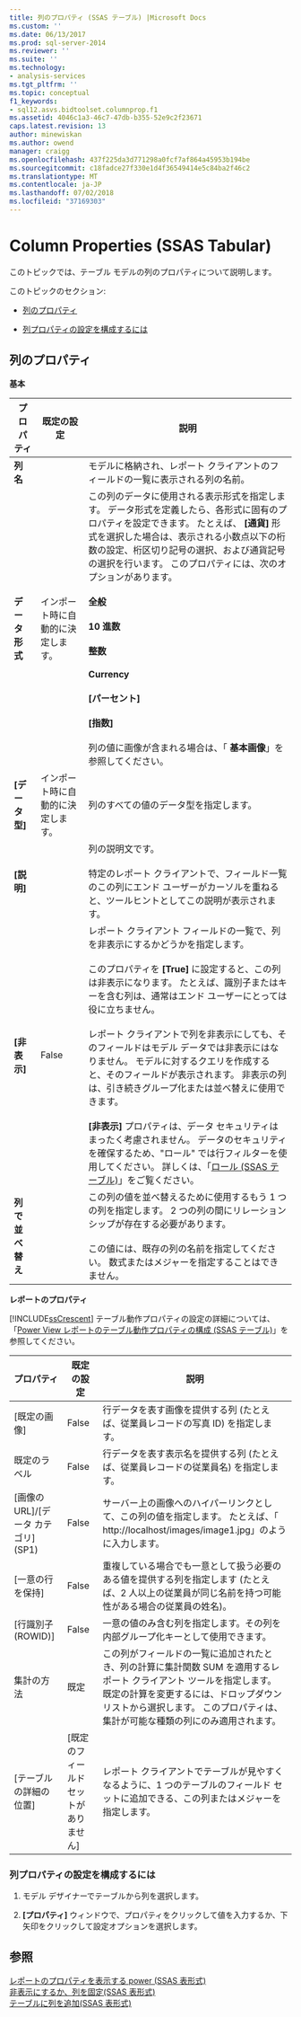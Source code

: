 ```yaml
---
title: 列のプロパティ (SSAS テーブル) |Microsoft Docs
ms.custom: ''
ms.date: 06/13/2017
ms.prod: sql-server-2014
ms.reviewer: ''
ms.suite: ''
ms.technology:
- analysis-services
ms.tgt_pltfrm: ''
ms.topic: conceptual
f1_keywords:
- sql12.asvs.bidtoolset.columnprop.f1
ms.assetid: 4046c1a3-46c7-47db-b355-52e9c2f23671
caps.latest.revision: 13
author: minewiskan
ms.author: owend
manager: craigg
ms.openlocfilehash: 437f225da3d771298a0fcf7af864a45953b194be
ms.sourcegitcommit: c18fadce27f330e1d4f36549414e5c84ba2f46c2
ms.translationtype: MT
ms.contentlocale: ja-JP
ms.lasthandoff: 07/02/2018
ms.locfileid: "37169303"
---
```

# <a name="column-properties-ssas-tabular"></a>Column Properties (SSAS Tabular)
  このトピックでは、テーブル モデルの列のプロパティについて説明します。  
  
 このトピックのセクション:  
  
-   [列のプロパティ](#bkmk_properties)  
  
-   [列プロパティの設定を構成するには](#bkmk_config_prop)  
  
##  <a name="bkmk_properties"></a> 列のプロパティ  
 **基本**  
  
|プロパティ|既定の設定|説明|  
|--------------|---------------------|-----------------|  
|**列名**||モデルに格納され、レポート クライアントのフィールドの一覧に表示される列の名前。|  
|**データ形式**|インポート時に自動的に決定します。|この列のデータに使用される表示形式を指定します。 データ形式を定義したら、各形式に固有のプロパティを設定できます。 たとえば、 **[通貨]** 形式を選択した場合は、表示される小数点以下の桁数の設定、桁区切り記号の選択、および通貨記号の選択を行います。 このプロパティには、次のオプションがあります。<br /><br /> **全般**<br /><br /> **10 進数**<br /><br /> **整数**<br /><br /> **Currency**<br /><br /> **[パーセント]**<br /><br /> **[指数]**<br /><br /> 列の値に画像が含まれる場合は、「 **基本画像**」を参照してください。|  
|**[データ型]**|インポート時に自動的に決定します。|列のすべての値のデータ型を指定します。|  
|**[説明]**||列の説明文です。<br /><br /> 特定のレポート クライアントで、フィールド一覧のこの列にエンド ユーザーがカーソルを重ねると、ツールヒントとしてこの説明が表示されます。|  
|**[非表示]**|False|レポート クライアント フィールドの一覧で、列を非表示にするかどうかを指定します。<br /><br /> このプロパティを **[True]** に設定すると、この列は非表示になります。 たとえば、識別子またはキーを含む列は、通常はエンド ユーザーにとっては役に立ちません。<br /><br /> レポート クライアントで列を非表示にしても、そのフィールドはモデル データでは非表示にはなりません。 モデルに対するクエリを作成すると、そのフィールドが表示されます。 非表示の列は、引き続きグループ化または並べ替えに使用できます。<br /><br /> **[非表示]** プロパティは、データ セキュリティはまったく考慮されません。 データのセキュリティを確保するため、"ロール" では行フィルターを使用してください。 詳しくは、「[ロール &#40;SSAS テーブル&#41;](roles-ssas-tabular.md)」をご覧ください。|  
|**列で並べ替え**||この列の値を並べ替えるために使用するもう 1 つの列を指定します。 2 つの列の間にリレーションシップが存在する必要があります。<br /><br /> この値には、既存の列の名前を指定してください。 数式またはメジャーを指定することはできません。|  
  
 **レポートのプロパティ**  
  
 [!INCLUDE[ssCrescent](../../includes/sscrescent-md.md)] テーブル動作プロパティの設定の詳細については、「[Power View レポートのテーブル動作プロパティの構成 (SSAS テーブル)](power-view-configure-table-behavior-properties-for-reports.md)」を参照してください。  
  
|プロパティ|既定の設定|説明|  
|--------------|---------------------|-----------------|  
|[既定の画像]|False|行データを表す画像を提供する列 (たとえば、従業員レコードの写真 ID) を指定します。|  
|既定のラベル|False|行データを表す表示名を提供する列 (たとえば、従業員レコードの従業員名) を指定します。|  
|[画像の URL]/[データ カテゴリ] (SP1)|False|サーバー上の画像へのハイパーリンクとして、この列の値を指定します。 たとえば、「 http://localhost/images/image1.jpg」のように入力します。|  
|[一意の行を保持]|False|重複している場合でも一意として扱う必要のある値を提供する列を指定します (たとえば、2 人以上の従業員が同じ名前を持つ可能性がある場合の従業員の姓名)。|  
|[行識別子 (ROWID)]|False|一意の値のみ含む列を指定します。その列を内部グループ化キーとして使用できます。|  
|集計の方法|既定|この列がフィールドの一覧に追加されたとき、列の計算に集計関数 SUM を適用するレポート クライアント ツールを指定します。 既定の計算を変更するには、ドロップダウン リストから選択します。 このプロパティは、集計が可能な種類の列にのみ適用されます。|  
|[テーブルの詳細の位置]|[既定のフィールド セットがありません]|レポート クライアントでテーブルが見やすくなるように、1 つのテーブルのフィールド セットに追加できる、この列またはメジャーを指定します。|  
  
###  <a name="bkmk_config_prop"></a> 列プロパティの設定を構成するには  
  
1.  モデル デザイナーでテーブルから列を選択します。  
  
2.  **[プロパティ]** ウィンドウで、プロパティをクリックして値を入力するか、下矢印をクリックして設定オプションを選択します。  
  
## <a name="see-also"></a>参照  
 [レポートのプロパティを表示する power &#40;SSAS 表形式&#41;](properties-ssas-tabular.md)   
 [非表示にするか、列を固定&#40;SSAS 表形式&#41;](hide-or-freeze-columns-ssas-tabular.md)   
 [テーブルに列を追加&#40;SSAS 表形式&#41;](add-columns-to-a-table-ssas-tabular.md)  
  
  
